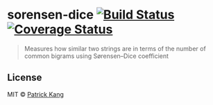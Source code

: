 # sorensen-dice [![Build Status](https://travis-ci.org/patrickkang/sorensen-dice.svg?branch=master)](https://travis-ci.org/patrickkang/sorensen-dice) [![Coverage Status](https://coveralls.io/repos/github/patrickkang/sorensen-dice/badge.svg?branch=master)](https://coveralls.io/github/patrickkang/sorensen-dice?branch=master)

> Measures how similar two strings are in terms of the number of common bigrams using Sørensen–Dice coefficient


## License

MIT © [Patrick Kang](https://github.com/patrickkang)
